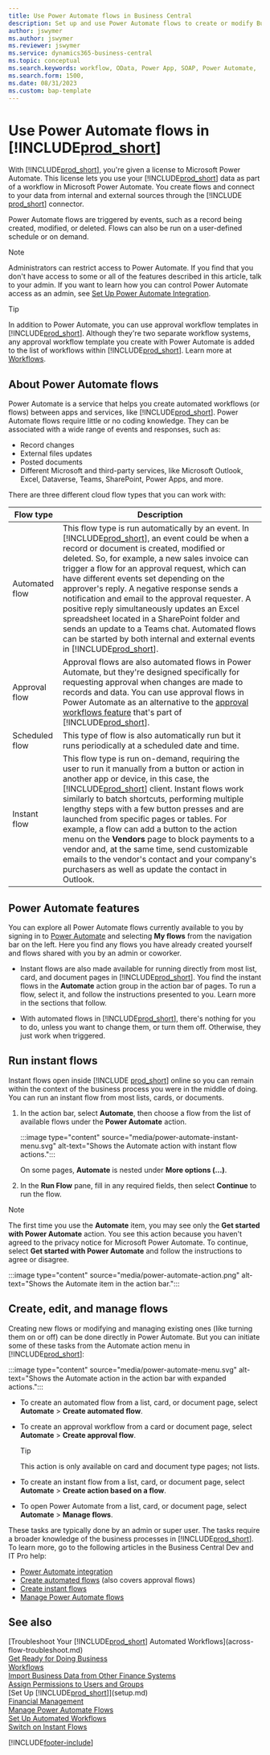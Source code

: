 ```yaml
---
title: Use Power Automate flows in Business Central
description: Set up and use Power Automate flows to create or modify Business Central data.
author: jswymer
ms.author: jswymer
ms.reviewer: jswymer
ms.service: dynamics365-business-central
ms.topic: conceptual
ms.search.keywords: workflow, OData, Power App, SOAP, Power Automate, 
ms.search.form: 1500, 
ms.date: 08/31/2023
ms.custom: bap-template 
---
```


<!-- Line 41 says there are three cloud flow types, but the table lists four. Should line 41 change? -->


# Use Power Automate flows in [!INCLUDE[prod_short](includes/prod_short.md)]

With [!INCLUDE[prod_short](includes/prod_short.md)], you're given a license to Microsoft Power Automate. This license lets you use your [!INCLUDE[prod_short](includes/prod_short.md)] data as part of a workflow in Microsoft Power Automate. You create flows and connect to your data from internal and external sources through the [!INCLUDE [prod_short](includes/prod_short.md)] connector.

Power Automate flows are triggered by events, such as a record being created, modified, or deleted. Flows can also be run on a user-defined schedule or on demand.

> [!NOTE]
> Administrators can restrict access to Power Automate. If you find that you don't have access to some or all of the features described in this article, talk to your admin. If you want to learn how you can control Power Automate access as an admin, see [Set Up Power Automate Integration](/dynamics365/business-central/dev-itpro/powerplatform/power-automate-setup).

<!-- You must have a valid account with both [!INCLUDE[prod_short](includes/prod_short.md)] and Power Automate. --> 

> [!TIP]
> In addition to Power Automate, you can use approval workflow templates in [!INCLUDE[prod_short](includes/prod_short.md)]. Although they're two separate workflow systems, any approval workflow template you create with Power Automate is added to the list of workflows within [!INCLUDE[prod_short](includes/prod_short.md)]. Learn more at [Workflows](across-workflow.md).

## About Power Automate flows

Power Automate is a service that helps you create automated workflows (or flows) between apps and services, like [!INCLUDE[prod_short](includes/prod_short.md)]. Power Automate flows require little or no coding knowledge. They can be associated with a wide range of events and responses, such as:

- Record changes
- External files updates
- Posted documents
- Different Microsoft and third-party services, like Microsoft Outlook, Excel, Dataverse, Teams, SharePoint, Power Apps, and more.

There are three different cloud flow types that you can work with:

|Flow type|Description|
|---------|-----------|
|Automated flow|This flow type is run automatically by an event. In [!INCLUDE[prod_short](includes/prod_short.md)], an event could be when a record or document is created, modified or deleted. So, for example, a new sales invoice can trigger a flow for an approval request, which can have different events set depending on the approver's reply. A negative response sends a notification and email to the approval requester. A positive reply simultaneously updates an Excel spreadsheet located in a SharePoint folder and sends an update to a Teams chat. Automated flows can be started by both internal and external events in [!INCLUDE[prod_short](includes/prod_short.md)].|
|Approval flow|Approval flows are also automated flows in Power Automate, but they're designed specifically for requesting approval when changes are made to records and data. You can use approval flows in Power Automate as an alternative to the [approval workflows feature](across-use-workflows.md) that's part of [!INCLUDE[prod_short](includes/prod_short.md)]. |
|Scheduled flow|This type of flow is also automatically run but it runs periodically at a scheduled date and time. |
|Instant flow|This flow type is run on-demand, requiring the user to run it manually from a button or action in another app or device, in this case, the [!INCLUDE[prod_short](includes/prod_short.md)] client. Instant flows work similarly to batch shortcuts, performing multiple lengthy steps with a few button presses and are launched from specific pages or tables. For example, a flow can add a button to the action menu on the **Vendors** page to block payments to a vendor and, at the same time, send customizable emails to the vendor's contact and your company's purchasers as well as update the contact in Outlook. |

## Power Automate features

You can explore all Power Automate flows currently available to you by signing in to [Power Automate](https://powerautomate.com) and selecting **My flows** from the navigation bar on the left. Here you find any flows you have already created yourself and flows shared with you by an admin or coworker.

- Instant flows are also made available for running directly from most list, card, and document pages in [!INCLUDE[prod_short](includes/prod_short.md)]. You find the instant flows in the **Automate** action group in the action bar of pages. To run a flow, select it, and follow the instructions presented to you. Learn more in the sections that follow.

- With automated flows in [!INCLUDE[prod_short](includes/prod_short.md)], there's nothing for you to do, unless you want to change them, or turn them off. Otherwise, they just work when triggered. 
<!--

## Automated flows

With Power Automate, you can create business flows directly in-house and rely on citizen developers. Automated workflows can be started by both internal and external events in [!INCLUDE[prod_short](includes/prod_short.md)], and also be set to run periodically. Learn more and get instructions on how to create flows in the [Set Up Automated Workflows](/dynamics365/business-central/dev-itpro/powerplatform/automate-workflows) article in the administration content.

-->

## Run instant flows

Instant flows open inside [!INCLUDE [prod_short](includes/prod_short.md)] online so you can remain within the context of the business process you were in the middle of doing. You can run an instant flow from most lists, cards, or documents.

1. In the action bar, select **Automate**, then choose a flow from the list of available flows under the **Power Automate** action.

    :::image type="content" source="media/power-automate-instant-menu.svg" alt-text="Shows the Automate action with instant flow actions.":::

    On some pages, **Automate** is nested under **More options (...)**. 
2. In the **Run Flow** pane, fill in any required fields, then select **Continue** to run the flow.

> [!NOTE]
> The first time you use the **Automate** item, you may see only the **Get started with Power Automate** action. You see this action because you haven't agreed to the privacy notice for Microsoft Power Automate. To continue, select **Get started with Power Automate** and follow the instructions to agree or disagree.  
>
> :::image type="content" source="media/power-automate-action.png" alt-text="Shows the Automate item in the action bar.":::

<!--

[!INCLUDE [prod_short](includes/prod_short.md)] can run a Power Automate flow from most list, card, and document pages. Once the admin has connected [!INCLUDE [prod_short](includes/prod_short.md)] with Power Automate, you'll see any flows your organization has added when you choose the **Automate** action on the relevant pages. Instant flows are run without leaving [!INCLUDE [prod_short](includes/prod_short.md)]. Learn more in the [Set Up Automated Workflows](/dynamics365/business-central/dev-itpro/powerplatform/automate-workflows) article in the administration content.

These instant flows open on a page inside [!INCLUDE [prod_short](includes/prod_short.md)] online so you can remain within the context of the business process you were in the middle of. Choose the **Automate** action—on some pages nested under the **More Options** menu—choose the **Power Automate** menu item, then choose the relevant link to trigger the workflow. The connection to Power Automate is already set up for you.

Most flows require you to fill in a field or two before you choose the **Run flow** action.

> [!TIP]
> If you don't see an **Automate** action, then your [!INCLUDE [prod_short](includes/prod_short.md)] probably hasn't yet been set up to use Power Automate. Learn more from your admin.-->

## Create, edit, and manage flows

Creating new flows or modifying and managing existing ones (like turning them on or off) can be done directly in Power Automate. But you can initiate some of these tasks from the Automate action menu in  [!INCLUDE[prod_short](includes/prod_short.md)]:

:::image type="content" source="media/power-automate-menu.svg" alt-text="Shows the Automate action in the action bar with expanded actions.":::

- To create an automated flow from a list, card, or document page, select **Automate** > **Create automated flow**.
- To create an approval workflow from a card or document page, select **Automate** > **Create approval flow**.

  > [!TIP]
  > This action is only available on card and document type pages; not lists.
- To create an instant flow from a list, card, or document page, select **Automate** > **Create action based on a flow**.
- To open Power Automate from a list, card, or document page, select **Automate** > **Manage flows**.
<!--- To create new flows or manage existing flows from inside [!INCLUDE[prod_short](includes/prod_short.md)], got to the **Manage Power Automate Flows** page.-->

These tasks are typically done by an admin or super user. The tasks require a broader knowledge of the business processes in [!INCLUDE[prod_short](includes/prod_short.md)]. To learn more, go to the following articles in the Business Central Dev and IT Pro help:

- [Power Automate integration](/dynamics365/business-central/dev-itpro/powerplatform/power-automate-overview)
- [Create automated flows](/dynamics365/business-central/dev-itpro/powerplatform/instant-flows) (also covers approval flows)
- [Create instant flows](/dynamics365/business-central/dev-itpro/powerplatform/instant-flows)
- [Manage Power Automate flows](/dynamics365/business-central/dev-itpro/powerplatform/manage-power-automate-flows)
<!-- 

## Add more automated flows and instant flows

You can create flows through the [powerautomate.microsoft.com](https://powerautomate.microsoft.com) website. However, if your admin has switched on the capability to run Power Automate flows from inside [!INCLUDE [prod_short](includes/prod_short.md)] online, you can start the process of building a flow from the **Automate** action on the relevant pages, which can be found under the **More Options** menu depending on the page. Then choose the **Power Automate** menu item, and then choose the **Create a flow** action. Power Automate then opens in a new browser tab, and you're signed in automatically.

You can find sample templates to adapt to your company and all available trigger events, using both [!INCLUDE [prod_short](includes/prod_short.md)] and external tools, by choosing the **Connectors** menu on the Power Automate website. Learn more about available templates and triggers in the [Set Up Automated Workflows](/dynamics365/business-central/dev-itpro/powerplatform/automate-workflows) article in the administration content.

## Create and manage Power Automate flows

You can create new flows or manage existing Power Automate flows in [!INCLUDE [prod_short](includes/prod_short.md)] on the **Manage Power Automate Flows** page. Learn more in the [Manage Power Automate Flows](/dynamics365/business-central/dev-itpro/powerplatform/manage-power-automate-flows) article in the administration content.

<!--
You can also manage available Power Automate workflows on the **Workflows** page in [!INCLUDE[prod_short](includes/prod_short.md)]. The page lists both the built-in approval and Power Automate workflows, with options for the latter to enable/disable, delete, and view the workflow on the Power Automate website.-->

## See also

[Troubleshoot Your [!INCLUDE[prod_short](includes/prod_short.md)] Automated Workflows](across-flow-troubleshoot.md)  
[Get Ready for Doing Business](ui-get-ready-business.md)  
[Workflows](across-workflow.md)  
[Import Business Data from Other Finance Systems](across-import-data-configuration-packages.md)  
[Assign Permissions to Users and Groups](ui-define-granular-permissions.md)  
[Set Up [!INCLUDE[prod_short](includes/prod_short.md)]](setup.md)  
[Financial Management](finance.md)  
[Manage Power Automate Flows](/dynamics365/business-central/dev-itpro/powerplatform/manage-power-automate-flows)  
[Set Up Automated Workflows](/dynamics365/business-central/dev-itpro/powerplatform/automate-workflows)  
[Switch on Instant Flows](/dynamics365/business-central/dev-itpro/powerplatform/instant-flows)  

[!INCLUDE[footer-include](includes/footer-banner.md)]
